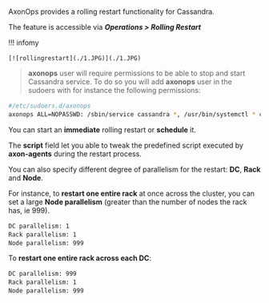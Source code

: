 AxonOps provides a rolling restart functionality for Cassandra.

The feature is accessible via ***Operations > Rolling Restart***

!!! infomy 

    [![rollingrestart](./1.JPG)](./1.JPG)

> **axonops** user will require permissions to be able to stop and start Cassandra service. To do so you will add **axonops** user in the sudoers with for instance the following permissions:
``` bash
#/etc/sudoers.d/axonops
axonops ALL=NOPASSWD: /sbin/service cassandra *, /usr/bin/systemctl * cassandra*
```



You can start an **immediate** rolling restart or **schedule** it.

The **script** field let you able to tweak the predefined script executed by **axon-agents** during the restart process.

You can also specify different degree of parallelism for the restart: **DC**, **Rack** and **Node**.

For instance, to **restart one entire rack** at once across the cluster, you can set a large **Node parallelism** (greater than the number of nodes the rack has, ie 999).
``` bash
DC parallelism: 1
Rack parallelism: 1
Node parallelism: 999
```


To **restart one entire rack across each DC**:
``` bash
DC parallelism: 999
Rack parallelism: 1
Node parallelism: 999
```




